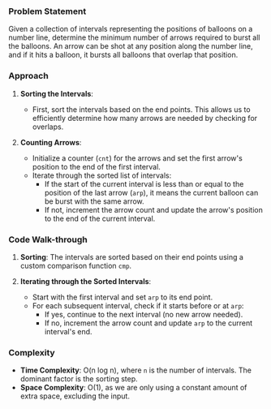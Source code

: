 ### Problem Statement
Given a collection of intervals representing the positions of balloons on a number line, determine the minimum number of arrows required to burst all the balloons. An arrow can be shot at any position along the number line, and if it hits a balloon, it bursts all balloons that overlap that position.

### Approach
1. **Sorting the Intervals**:
   - First, sort the intervals based on the end points. This allows us to efficiently determine how many arrows are needed by checking for overlaps.

2. **Counting Arrows**:
   - Initialize a counter (`cnt`) for the arrows and set the first arrow's position to the end of the first interval.
   - Iterate through the sorted list of intervals:
     - If the start of the current interval is less than or equal to the position of the last arrow (`arp`), it means the current balloon can be burst with the same arrow.
     - If not, increment the arrow count and update the arrow's position to the end of the current interval.

### Code Walk-through
1. **Sorting**: The intervals are sorted based on their end points using a custom comparison function `cmp`.
   
2. **Iterating through the Sorted Intervals**:
   - Start with the first interval and set `arp` to its end point.
   - For each subsequent interval, check if it starts before or at `arp`:
     - If yes, continue to the next interval (no new arrow needed).
     - If no, increment the arrow count and update `arp` to the current interval's end.

### Complexity
- **Time Complexity**: O(n log n), where `n` is the number of intervals. The dominant factor is the sorting step.
- **Space Complexity**: O(1), as we are only using a constant amount of extra space, excluding the input.
